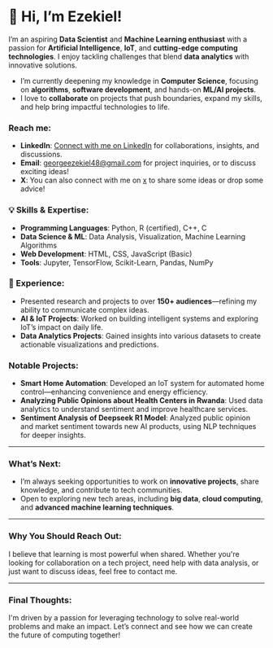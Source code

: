 # 👋 Hi, I’m Ezekiel!

I’m an aspiring **Data Scientist** and **Machine Learning enthusiast** with a passion for **Artificial Intelligence**, **IoT**, and **cutting-edge computing technologies**. I enjoy tackling challenges that blend **data analytics** with innovative solutions.

- I’m currently deepening my knowledge in **Computer Science**, focusing on **algorithms**, **software development**, and hands-on **ML/AI projects**.  
- I love to **collaborate** on projects that push boundaries, expand my skills, and help bring impactful technologies to life.

### Reach me:
- **LinkedIn**: [Connect with me on LinkedIn](https://www.linkedin.com/in/ezekiel-george-507894302) for collaborations, insights, and discussions.
- **Email**: [georgeezekiel48@gmail.com](mailto:georgeezekiel48@gmail.com) for project inquiries, or to discuss exciting ideas!
- **X**: You can also connect with me on [x](https://x.com/_EzekielGeorge_) to share some ideas or drop some advice!

### 💡 Skills & Expertise:
- **Programming Languages**: Python, R (certified), C++, C
- **Data Science & ML**: Data Analysis, Visualization, Machine Learning Algorithms
- **Web Development**: HTML, CSS, JavaScript (Basic)
- **Tools**: Jupyter, TensorFlow, Scikit-Learn, Pandas, NumPy

### 🧠 Experience:
- Presented research and projects to over **150+ audiences**—refining my ability to communicate complex ideas.
- **AI & IoT Projects**: Worked on building intelligent systems and exploring IoT’s impact on daily life.
- **Data Analytics Projects**: Gained insights into various datasets to create actionable visualizations and predictions.

### Notable Projects:
- **Smart Home Automation**: Developed an IoT system for automated home control—enhancing convenience and energy efficiency.
- **Analyzing Public Opinions about Health Centers in Rwanda**: Used data analytics to understand sentiment and improve healthcare services.
- **Sentiment Analysis of Deepseek R1 Model**: Analyzed public opinion and market sentiment towards new AI products, using NLP techniques for deeper insights.

---

### What’s Next:
- I’m always seeking opportunities to work on **innovative projects**, share knowledge, and contribute to tech communities.
- Open to exploring new tech areas, including **big data**, **cloud computing**, and **advanced machine learning techniques**.

---

### Why You Should Reach Out:
I believe that learning is most powerful when shared. Whether you're looking for collaboration on a tech project, need help with data analysis, or just want to discuss ideas, feel free to contact me.

---

### Final Thoughts:
I'm driven by a passion for leveraging technology to solve real-world problems and make an impact. Let’s connect and see how we can create the future of computing together!



<!---
EZZY619/EZZY619 is a ✨ special ✨ repository because its `README.md` (this file) appears on your GitHub profile.
You can click the Preview link to take a look at your changes.
--->
